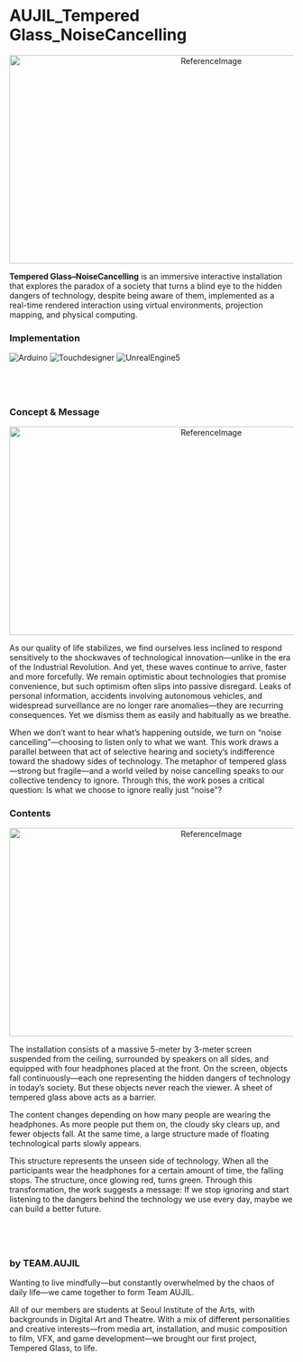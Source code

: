 # AUJIL_Tempered Glass_NoiseCancelling
<!-- <p align="center"><img id="img01" src="https://user-images.githubusercontent.com/83487028/187818910-06db9ec6-8bce-4bfb-887f-6429602ce8b9.jpeg" width="700px" height="370px" title="50px" alt="ReferenceImage"></img></p> -->

<p align="center"><img id="img01" src="https://github.com/user-attachments/assets/eaf707c8-e009-4221-9145-d220d75bbd06" width="700px" height="370px" title="50px" alt="ReferenceImage"></img></p>

**Tempered Glass–NoiseCancelling** is an immersive interactive installation that explores the paradox of a society that turns a blind eye to the hidden dangers of technology, despite being aware of them, implemented as a real-time rendered interaction using virtual environments, projection mapping, and physical computing.

### Implementation
![Arduino](https://img.shields.io/badge/Arduino-00979D?style=flat-square&logo=Arduino&logoColor=black)
![Touchdesigner](https://img.shields.io/badge/Touchdesigner-000000?style=flat-square&logo=Touchdesigner&logoColor=black)
![UnrealEngine5](https://img.shields.io/badge/unrealengine-0E1128?style=flat-square&logo=unrealengine&logoColor=black)

## <br />

### Concept & Message

<p align="center"><img id="img01" src="https://github.com/user-attachments/assets/0488ea18-5139-47cd-b254-92e20db7cbf0" width="700px" height="370px" title="50px" alt="ReferenceImage"></img></p>

As our quality of life stabilizes, we find ourselves less inclined to respond sensitively to the shockwaves of technological innovation—unlike in the era of the Industrial Revolution. And yet, these waves continue to arrive, faster and more forcefully. We remain optimistic about technologies that promise convenience, but such optimism often slips into passive disregard. Leaks of personal information, accidents involving autonomous vehicles, and widespread surveillance are no longer rare anomalies—they are recurring consequences. Yet we dismiss them as easily and habitually as we breathe.

When we don’t want to hear what’s happening outside, we turn on “noise cancelling”—choosing to listen only to what we want. This work draws a parallel between that act of selective hearing and society’s indifference toward the shadowy sides of technology. The metaphor of tempered glass—strong but fragile—and a world veiled by noise cancelling speaks to our collective tendency to ignore. Through this, the work poses a critical question: Is what we choose to ignore really just “noise”?</p>

### Contents

<p align="center"><img id="img01" src="https://github.com/user-attachments/assets/02a6375b-38f2-4ae1-a9a8-d41c1e2e37b3" width="700px" height="370px" title="50px" alt="ReferenceImage"></img></p>

The installation consists of a massive 5-meter by 3-meter screen suspended from the ceiling, surrounded by speakers on all sides, and equipped with four headphones placed at the front.
On the screen, objects fall continuously—each one representing the hidden dangers of technology in today’s society. But these objects never reach the viewer. A sheet of tempered glass above acts as a barrier.

The content changes depending on how many people are wearing the headphones. As more people put them on, the cloudy sky clears up, and fewer objects fall. At the same time, a large structure made of floating technological parts slowly appears.

This structure represents the unseen side of technology. When all the participants wear the headphones for a certain amount of time, the falling stops. The structure, once glowing red, turns green. Through this transformation, the work suggests a message:
If we stop ignoring and start listening to the dangers behind the technology we use every day, maybe we can build a better future.

## <br />

### by TEAM.AUJIL
Wanting to live mindfully—but constantly overwhelmed by the chaos of daily life—we came together to form Team AUJIL.

All of our members are students at Seoul Institute of the Arts, with backgrounds in Digital Art and Theatre. With a mix of different personalities and creative interests—from media art, installation, and music composition to film, VFX, and game development—we brought our first project, Tempered Glass, to life.
